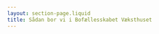 ```yaml
---
layout: section-page.liquid
title: Sådan bor vi i Bofællesskabet Væksthuset
---
```


<!-- TODO: Use frontmatter (heading, data/list-of-links), update section-page template -->
